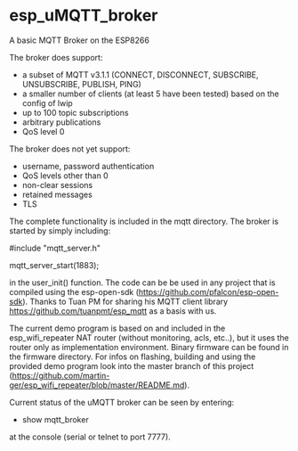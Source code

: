 # esp_uMQTT_broker
A basic MQTT Broker on the ESP8266

The broker does support:
- a subset of MQTT v3.1.1 (CONNECT, DISCONNECT, SUBSCRIBE, UNSUBSCRIBE, PUBLISH, PING)
- a smaller number of clients (at least 5 have been tested) based on the config of lwip
- up to 100 topic subscriptions
- arbitrary publications
- QoS level 0

The broker does not yet support:
- username, password authentication
- QoS levels other than 0
- non-clear sessions
- retained messages
- TLS

The complete functionality is included in the mqtt directory. The broker is started by simply including:

#include "mqtt_server.h"

mqtt_server_start(1883);

in the user_init() function. The code can be be used in any project that is compiled using the esp-open-sdk (https://github.com/pfalcon/esp-open-sdk). Thanks to Tuan PM for sharing his MQTT client library https://github.com/tuanpmt/esp_mqtt as a basis with us.

The current demo program is based on and included in the esp_wifi_repeater NAT router (without monitoring, acls, etc..), but it uses the router only as implementation environment. Binary firmware can be found in the firmware directory. For infos on flashing, building and using the provided demo program look into the master branch of this project (https://github.com/martin-ger/esp_wifi_repeater/blob/master/README.md).

Current status of the uMQTT broker can be seen by entering:

- show mqtt_broker

at the console (serial or telnet to port 7777).


